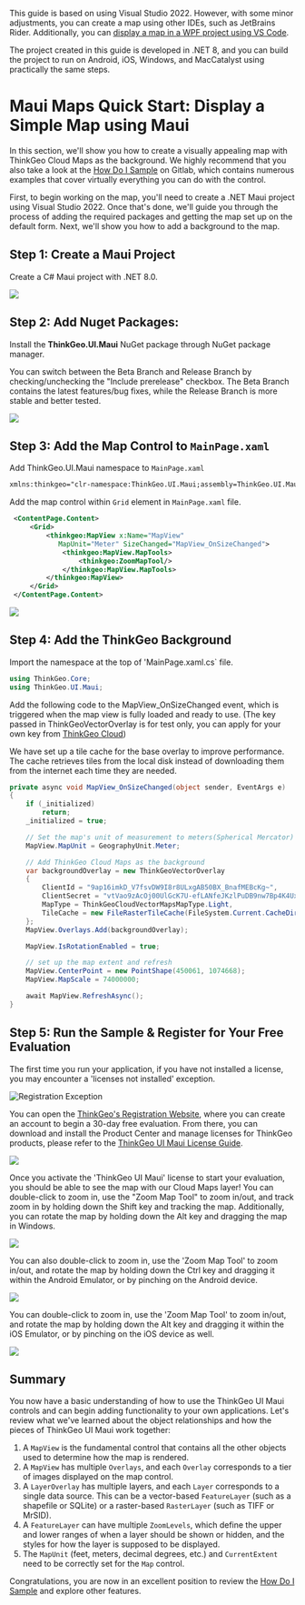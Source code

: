 This guide is based on using Visual Studio 2022. However, with some minor adjustments, you can create a map using other IDEs, such as JetBrains Rider. Additionally, you can [display a map in a WPF project using VS Code](https://docs.thinkgeo.com/products/desktop-maps/quickstart-vscode/).

The project created in this guide is developed in .NET 8, and you can build the project to run on Android, iOS, Windows, and MacCatalyst using practically the same steps.

# Maui Maps Quick Start: Display a Simple Map using Maui

In this section, we'll show you how to create a visually appealing map with ThinkGeo Cloud Maps as the background. We highly recommend that you also take a look at the [How Do I Sample](https://gitlab.com/thinkgeo/public/thinkgeo-mobile-maps/-/tree/master/HowDoISample?ref_type=heads) on Gitlab, which contains numerous examples that cover virtually everything you can do with the control.

First, to begin working on the map, you'll need to create a .NET Maui project using Visual Studio 2022. Once that's done, we'll guide you through the process of adding the required packages and getting the map set up on the default form. Next, we'll show you how to add a background to the map.

## Step 1: Create a Maui Project
Create a C# Maui project with .NET 8.0. 

<img src="./assets/create_maui_project_screen_shot.gif">

## Step 2: Add Nuget Packages: 

Install the **ThinkGeo.UI.Maui** NuGet package through NuGet package manager.

You can switch between the Beta Branch and Release Branch by checking/unchecking the "Include prerelease" checkbox. The Beta Branch contains the latest features/bug fixes, while the Release Branch is more stable and better tested.

<img src="./assets/add_nuget_packages_screen_shot.gif">

## Step 3: Add the Map Control to `MainPage.xaml`

Add ThinkGeo.UI.Maui namespace to `MainPage.xaml` 

```xml
xmlns:thinkgeo="clr-namespace:ThinkGeo.UI.Maui;assembly=ThinkGeo.UI.Maui"
```

Add the map control within `Grid` element in `MainPage.xaml` file.

```xml
 <ContentPage.Content>
     <Grid>
         <thinkgeo:MapView x:Name="MapView" 
            MapUnit="Meter" SizeChanged="MapView_OnSizeChanged">
             <thinkgeo:MapView.MapTools>
                 <thinkgeo:ZoomMapTool/>
             </thinkgeo:MapView.MapTools>
         </thinkgeo:MapView>
     </Grid>
 </ContentPage.Content>
```

<img src="./assets/add_map_control_screen_shot.png">

## Step 4: Add the ThinkGeo Background
Import the namespace at the top of 'MainPage.xaml.cs` file.

```csharp
using ThinkGeo.Core;
using ThinkGeo.UI.Maui;
```

Add the following code to the MapView_OnSizeChanged event, which is triggered when the map view is fully loaded and ready to use. (The key passed in ThinkGeoVectorOverlay is for test only, you can apply for your own key from [ThinkGeo Cloud](https://cloud.thinkgeo.com/clients.html))

We have set up a tile cache for the base overlay to improve performance. The cache retrieves tiles from the local disk instead of downloading them from the internet each time they are needed.

```csharp
private async void MapView_OnSizeChanged(object sender, EventArgs e)
{
    if (_initialized)
        return;
    _initialized = true;

    // Set the map's unit of measurement to meters(Spherical Mercator)
    MapView.MapUnit = GeographyUnit.Meter;

    // Add ThinkGeo Cloud Maps as the background 
    var backgroundOverlay = new ThinkGeoVectorOverlay
    {
        ClientId = "9ap16imkD_V7fsvDW9I8r8ULxgAB50BX_BnafMEBcKg~",
        ClientSecret = "vtVao9zAcOj00UlGcK7U-efLANfeJKzlPuDB9nw7Bp4K4UxU_PdRDg~~",
        MapType = ThinkGeoCloudVectorMapsMapType.Light,
        TileCache = new FileRasterTileCache(FileSystem.Current.CacheDirectory, "ThinkGeoVectorLight_RasterCache")
    };
    MapView.Overlays.Add(backgroundOverlay);

    MapView.IsRotationEnabled = true;

    // set up the map extent and refresh
    MapView.CenterPoint = new PointShape(450061, 1074668);
    MapView.MapScale = 74000000;

    await MapView.RefreshAsync();
}
```

## Step 5: Run the Sample & Register for Your Free Evaluation

The first time you run your application, if you have not installed a license, you may encounter a 'licenses not installed' exception. 

![Registration Exception](./assets/license_not_installed_exception_screen_shot.png "Registration Exception")

You can open the [ThinkGeo's Registration Website](https://helpdesk.thinkgeo.com/register), where you can create an account to begin a 30-day free evaluation. From there, you can download and install the Product Center and manage licenses for ThinkGeo products, please refer to the [ThinkGeo UI Maui License Guide](https://docs.thinkgeo.com/products/mobile-maps/license-guide/).  

<img src="./assets/create_thinkgeo_account_screen_shot.png">

Once you activate the 'ThinkGeo UI Maui' license to start your evaluation, you should be able to see the map with our Cloud Maps layer! You can double-click to zoom in, use the "Zoom Map Tool" to zoom in/out, and track zoom in by holding down the Shift key and tracking the map. Additionally, you can rotate the map by holding down the Alt key and dragging the map in Windows.

<img src="./assets/windows_cloud_maps_layer_screen_shot.gif">

You can also double-click to zoom in, use the 'Zoom Map Tool' to zoom in/out, and rotate the map by holding down the Ctrl key and dragging it within the Android Emulator, or by pinching on the Android device.

<img src="./assets/android_cloud_maps_layer_screen_shot.gif">

You can double-click to zoom in, use the 'Zoom Map Tool' to zoom in/out, and rotate the map by holding down the Alt key and dragging it within the iOS Emulator, or by pinching on the iOS device as well.

<img src="./assets/ios_cloud_maps_layer_screen_shot.gif">

## Summary

You now have a basic understanding of how to use the ThinkGeo UI Maui controls and can begin adding functionality to your own applications. Let's review what we've learned about the object relationships and how the pieces of ThinkGeo UI Maui work together:

1. A `MapView` is the fundamental control that contains all the other objects used to determine how the map is rendered.
2. A `MapView` has multiple `Overlays`, and each `Overlay` corresponds to a tier of images displayed on the map control.
3. A `LayerOverlay` has multiple layers, and each `Layer` corresponds to a single data source. This can be a vector-based `FeatureLayer` (such as a shapefile or SQLite) or a raster-based `RasterLayer` (such as TIFF or MrSID).
4. A `FeatureLayer` can have multiple `ZoomLevels`, which define the upper and lower ranges of when a layer should be shown or hidden, and the styles for how the layer is supposed to be displayed.
5. The `MapUnit` (feet, meters, decimal degrees, etc.) and `CurrentExtent` need to be correctly set for the `Map` control.

Congratulations, you are now in an excellent position to review the [How Do I Sample](https://gitlab.com/thinkgeo/public/thinkgeo-mobile-maps) and explore other features.
